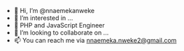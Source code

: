 - 👋 Hi, I’m @nnaemekanweke
- 👀 I’m interested in ...
- 🌱 PHP and JavaScript Engineer
- 💞️ I’m looking to collaborate on ...
- 📫 You can reach me via nnaemeka.nweke2@gmail.com

<!---
nnaemekanweke/nnaemekanweke is a ✨ special ✨ repository because its `README.md` (this file) appears on your GitHub profile.
You can click the Preview link to take a look at your changes.
--->
